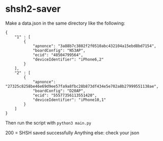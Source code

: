# shsh2-saver

Make a data.json in the same directory like the following:
```
{
	"1" : [
		{
			"apnonce": "3a88b7c3802f2f0510abc432104a15ebd8bd7154",
			"boardConfig": "N53AP",
			"ecid": "48504799564",
			"deviceIdentifier": "iPhone6,2"
		}
	],
	"2" : [
		{
			"apnonce": "27325c8258be46e69d9ee57fa9a8fbc28b873df434e5e702a8b27999551138ae",
			"boardConfig": "D20AP",
			"ecid": "55577356113551420",
			"deviceIdentifier": "iPhone10,1"
		}
	]
}
```

Then run the script with `python3 main.py`

200 = SHSH saved successfully
Anything else: check your json
